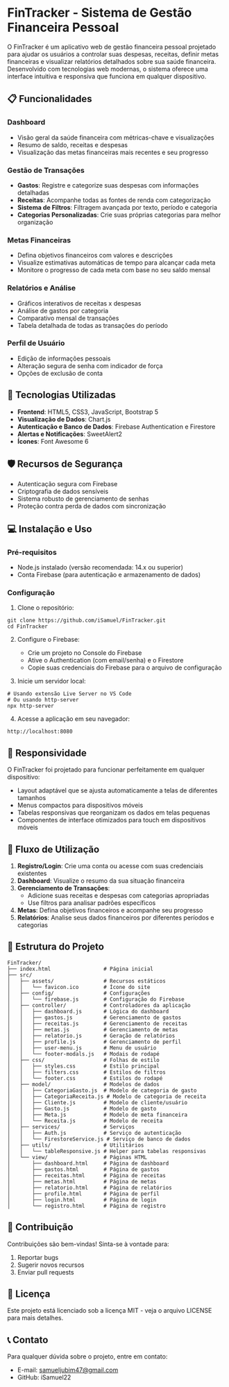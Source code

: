 # **FinTracker - Sistema de Gestão Financeira Pessoal**

O FinTracker é um aplicativo web de gestão financeira pessoal projetado para ajudar os usuários a controlar suas despesas, receitas, definir metas financeiras e visualizar relatórios detalhados sobre sua saúde financeira. Desenvolvido com tecnologias web modernas, o sistema oferece uma interface intuitiva e responsiva que funciona em qualquer dispositivo.

## **📋 Funcionalidades**

### Dashboard
* Visão geral da saúde financeira com métricas-chave e visualizações
* Resumo de saldo, receitas e despesas
* Visualização das metas financeiras mais recentes e seu progresso

### Gestão de Transações
* **Gastos**: Registre e categorize suas despesas com informações detalhadas
* **Receitas**: Acompanhe todas as fontes de renda com categorização
* **Sistema de Filtros**: Filtragem avançada por texto, período e categoria
* **Categorias Personalizadas**: Crie suas próprias categorias para melhor organização

### Metas Financeiras
* Defina objetivos financeiros com valores e descrições
* Visualize estimativas automáticas de tempo para alcançar cada meta
* Monitore o progresso de cada meta com base no seu saldo mensal

### Relatórios e Análise
* Gráficos interativos de receitas x despesas
* Análise de gastos por categoria
* Comparativo mensal de transações
* Tabela detalhada de todas as transações do período

### Perfil de Usuário
* Edição de informações pessoais
* Alteração segura de senha com indicador de força
* Opções de exclusão de conta

## **🚀 Tecnologias Utilizadas**
* **Frontend**: HTML5, CSS3, JavaScript, Bootstrap 5
* **Visualização de Dados**: Chart.js
* **Autenticação e Banco de Dados**: Firebase Authentication e Firestore
* **Alertas e Notificações**: SweetAlert2
* **Ícones**: Font Awesome 6

## **🛡️ Recursos de Segurança**
* Autenticação segura com Firebase
* Criptografia de dados sensíveis
* Sistema robusto de gerenciamento de senhas
* Proteção contra perda de dados com sincronização

## **💻 Instalação e Uso**

### Pré-requisitos
* Node.js instalado (versão recomendada: 14.x ou superior)
* Conta Firebase (para autenticação e armazenamento de dados)

### Configuração
1. Clone o repositório:
```
git clone https://github.com/iSamuel/FinTracker.git
cd FinTracker
```

2. Configure o Firebase:
   * Crie um projeto no Console do Firebase
   * Ative o Authentication (com email/senha) e o Firestore
   * Copie suas credenciais do Firebase para o arquivo de configuração

3. Inicie um servidor local:
```
# Usando extensão Live Server no VS Code
# Ou usando http-server
npx http-server
```

4. Acesse a aplicação em seu navegador:
```
http://localhost:8080
```

## **📱 Responsividade**
O FinTracker foi projetado para funcionar perfeitamente em qualquer dispositivo:
* Layout adaptável que se ajusta automaticamente a telas de diferentes tamanhos
* Menus compactos para dispositivos móveis
* Tabelas responsivas que reorganizam os dados em telas pequenas
* Componentes de interface otimizados para touch em dispositivos móveis

## **🔄 Fluxo de Utilização**
1. **Registro/Login**: Crie uma conta ou acesse com suas credenciais existentes
2. **Dashboard**: Visualize o resumo da sua situação financeira
3. **Gerenciamento de Transações**:
   * Adicione suas receitas e despesas com categorias apropriadas
   * Use filtros para analisar padrões específicos
4. **Metas**: Defina objetivos financeiros e acompanhe seu progresso
5. **Relatórios**: Analise seus dados financeiros por diferentes períodos e categorias

## **📝 Estrutura do Projeto**
```
FinTracker/
├── index.html                 # Página inicial
├── src/
│   ├── assets/                # Recursos estáticos
│   │   └── favicon.ico        # Ícone do site
│   ├── config/                # Configurações
│   │   └── firebase.js        # Configuração do Firebase
│   ├── controller/            # Controladores da aplicação
│   │   ├── dashboard.js       # Lógica do dashboard
│   │   ├── gastos.js          # Gerenciamento de gastos
│   │   ├── receitas.js        # Gerenciamento de receitas
│   │   ├── metas.js           # Gerenciamento de metas
│   │   ├── relatorio.js       # Geração de relatórios
│   │   ├── profile.js         # Gerenciamento de perfil
│   │   ├── user-menu.js       # Menu de usuário
│   │   └── footer-modals.js   # Modais de rodapé
│   ├── css/                   # Folhas de estilo
│   │   ├── styles.css         # Estilo principal
│   │   ├── filters.css        # Estilos de filtros
│   │   └── footer.css         # Estilos do rodapé
│   ├── model/                 # Modelos de dados
│   │   ├── CategoriaGasto.js  # Modelo de categoria de gasto
│   │   ├── CategoriaReceita.js # Modelo de categoria de receita
│   │   ├── Cliente.js         # Modelo de cliente/usuário
│   │   ├── Gasto.js           # Modelo de gasto
│   │   ├── Meta.js            # Modelo de meta financeira
│   │   └── Receita.js         # Modelo de receita
│   ├── services/              # Serviços
│   │   ├── Auth.js            # Serviço de autenticação
│   │   └── FirestoreService.js # Serviço de banco de dados
│   ├── utils/                 # Utilitários
│   │   └── tableResponsive.js # Helper para tabelas responsivas
│   └── view/                  # Páginas HTML
│       ├── dashboard.html     # Página de dashboard
│       ├── gastos.html        # Página de gastos
│       ├── receitas.html      # Página de receitas
│       ├── metas.html         # Página de metas
│       ├── relatorio.html     # Página de relatórios
│       ├── profile.html       # Página de perfil
│       ├── login.html         # Página de login
│       └── registro.html      # Página de registro
```

## **🤝 Contribuição**
Contribuições são bem-vindas! Sinta-se à vontade para:
1. Reportar bugs
2. Sugerir novos recursos
3. Enviar pull requests

## **📜 Licença**
Este projeto está licenciado sob a licença MIT - veja o arquivo LICENSE para mais detalhes.

## **📞 Contato**
Para qualquer dúvida sobre o projeto, entre em contato:
* E-mail: samueljubim47@gmail.com
* GitHub: iSamuel22
